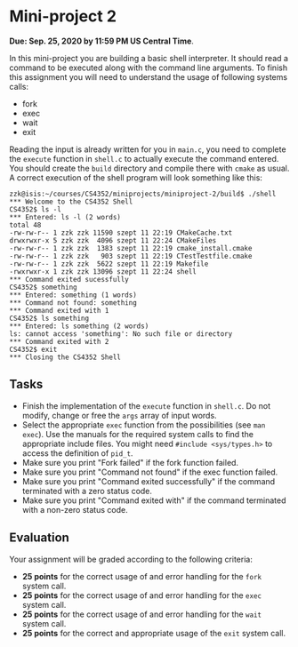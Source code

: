 Mini-project 2
============

**Due: Sep. 25, 2020 by 11:59 PM US Central Time**.

In this mini-project you are building a basic shell interpreter. It should read a command to be executed along with the command line arguments. To finish this assignment you will need to understand the usage of following systems calls:

- fork
- exec
- wait
- exit

Reading the input is already written for you in `main.c`, you need to complete the `execute` function in `shell.c` to actually execute the command entered. You should create the `build` directory and compile there with `cmake` as usual. A correct execution of the shell program will look something like this:

```
zzk@isis:~/courses/CS4352/miniprojects/miniproject-2/build$ ./shell 
*** Welcome to the CS4352 Shell
CS4352$ ls -l
*** Entered: ls -l (2 words)
total 48
-rw-rw-r-- 1 zzk zzk 11590 szept 11 22:19 CMakeCache.txt
drwxrwxr-x 5 zzk zzk  4096 szept 11 22:24 CMakeFiles
-rw-rw-r-- 1 zzk zzk  1383 szept 11 22:19 cmake_install.cmake
-rw-rw-r-- 1 zzk zzk   903 szept 11 22:19 CTestTestfile.cmake
-rw-rw-r-- 1 zzk zzk  5622 szept 11 22:19 Makefile
-rwxrwxr-x 1 zzk zzk 13096 szept 11 22:24 shell
*** Command exited sucessfully
CS4352$ something
*** Entered: something (1 words)
*** Command not found: something
*** Command exited with 1
CS4352$ ls something
*** Entered: ls something (2 words)
ls: cannot access 'something': No such file or directory
*** Command exited with 2
CS4352$ exit
*** Closing the CS4352 Shell
```

## Tasks

* Finish the implementation of the `execute` function in `shell.c`. Do not modify, change or free the `args` array of input words.
* Select the appropriate `exec` function from the possibilities (see `man exec`). Use the manuals for the required system calls to find the appropriate include files. You might need `#include <sys/types.h>` to access the definition of `pid_t`.
* Make sure you print "Fork failed" if the fork function failed.
* Make sure you print "Command not found" if the exec function failed.
* Make sure you print "Command exited successfully" if the command terminated with a zero status code.
* Make sure you print "Command exited with" if the command terminated with a non-zero status code.

## Evaluation

Your assignment will be graded according to the following criteria:

- **25 points** for the correct usage of and error handling for the `fork` system call.
- **25 points** for the correct usage of and error handling for the `exec` system call.
- **25 points** for the correct usage of and error handling for the `wait` system call.
- **25 points** for the correct and appropriate usage of the `exit` system call.

